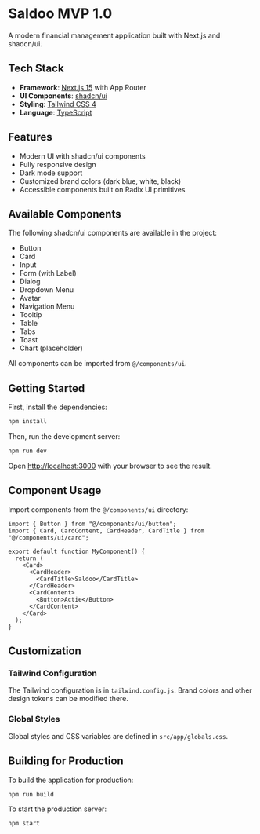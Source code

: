 # Saldoo MVP 1.0

A modern financial management application built with Next.js and shadcn/ui.

## Tech Stack

- **Framework**: [Next.js 15](https://nextjs.org/) with App Router
- **UI Components**: [shadcn/ui](https://ui.shadcn.com/)
- **Styling**: [Tailwind CSS 4](https://tailwindcss.com/)
- **Language**: [TypeScript](https://www.typescriptlang.org/)

## Features

- Modern UI with shadcn/ui components
- Fully responsive design
- Dark mode support
- Customized brand colors (dark blue, white, black)
- Accessible components built on Radix UI primitives

## Available Components

The following shadcn/ui components are available in the project:

- Button
- Card
- Input
- Form (with Label)
- Dialog
- Dropdown Menu
- Avatar
- Navigation Menu
- Tooltip
- Table
- Tabs
- Toast
- Chart (placeholder)

All components can be imported from `@/components/ui`.

## Getting Started

First, install the dependencies:

```bash
npm install
```

Then, run the development server:

```bash
npm run dev
```

Open [http://localhost:3000](http://localhost:3000) with your browser to see the result.

## Component Usage

Import components from the `@/components/ui` directory:

```tsx
import { Button } from "@/components/ui/button";
import { Card, CardContent, CardHeader, CardTitle } from "@/components/ui/card";

export default function MyComponent() {
  return (
    <Card>
      <CardHeader>
        <CardTitle>Saldoo</CardTitle>
      </CardHeader>
      <CardContent>
        <Button>Actie</Button>
      </CardContent>
    </Card>
  );
}
```

## Customization

### Tailwind Configuration

The Tailwind configuration is in `tailwind.config.js`. Brand colors and other design tokens can be modified there.

### Global Styles

Global styles and CSS variables are defined in `src/app/globals.css`.

## Building for Production

To build the application for production:

```bash
npm run build
```

To start the production server:

```bash
npm start
```